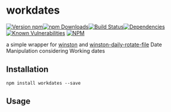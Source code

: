 # workdates
[![Version npm](https://img.shields.io/npm/v/workdates.svg?style=flat-square)](https://www.npmjs.com/package/workdates)[![npm Downloads](https://img.shields.io/npm/dm/workdates.svg?style=flat-square)](https://www.npmjs.com/package/workdates)[![Build Status](https://img.shields.io/travis/slysterous/workdates/master.svg?style=flat-square)](https://travis-ci.org/slysterous/workdates)[![Dependencies](https://img.shields.io/david/slysterous/workdates.svg?style=flat-square)](https://david-dm.org/slysterous/workdates)
[![Known Vulnerabilities](https://snyk.io/test/github/slysterous/workdates/badge.svg)](https://snyk.io/test/github/slysterous/workdates)
[![NPM](https://nodei.co/npm/workdates.png?downloads=true&downloadRank=true)](https://nodei.co/npm/workdates/)

a simple wrapper for <a href="https://github.com/winstonjs/winston">winston</a> and <a href="https://github.com/winstonjs/winston-daily-rotate-file">winston-daily-rotate-file</a> Date Manipulation considering Working dates


## Installation

```bashp
npm install workdates --save
```
## Usage


``` js

```